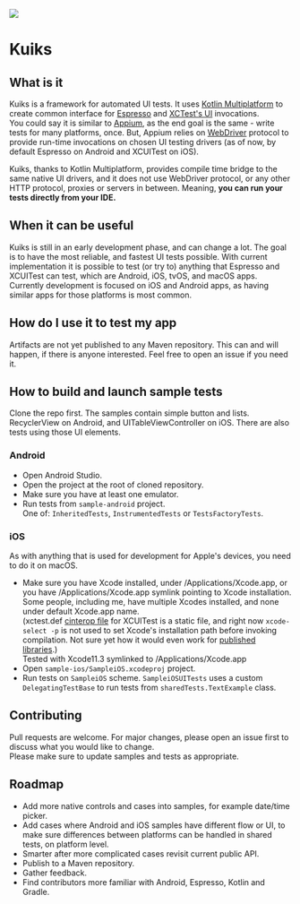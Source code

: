 ![](https://github.com/michallaskowski/kuiks/workflows/Run%20tests/badge.svg?branch=master)

# Kuiks

## What is it

Kuiks is a framework for automated UI tests. It uses [Kotlin Multiplatform](https://kotlinlang.org/docs/reference/multiplatform.html) to create common interface for [Espresso](https://developer.android.com/training/testing/espresso) and [XCTest's UI](https://developer.apple.com/documentation/xctest/user_interface_tests) invocations.  
You could say it is similar to [Appium](https://appium.io/), as the end goal is the same - write tests for many platforms, once. But, Appium relies on [WebDriver](https://w3c.github.io/webdriver/) protocol to provide run-time invocations on chosen UI testing drivers (as of now, by default Espresso on Android and XCUITest on iOS).

Kuiks, thanks to Kotlin Multiplatform, provides compile time bridge to the same native UI drivers, and it does not use WebDriver protocol, or any other HTTP protocol, proxies or servers in between. Meaning, **you can run your tests directly from your IDE.**

## When it can be useful

Kuiks is still in an early development phase, and can change a lot. The goal is to have the most reliable, and fastest UI tests possible. With current implementation it is possible to test (or try to) anything that Espresso and XCUITest can test, which are Android, iOS, tvOS, and macOS apps. Currently development is focused on iOS and Android apps, as having similar apps for those platforms is most common.

## How do I use it to test my app

Artifacts are not yet published to any Maven repository. This can and will happen, if there is anyone interested. Feel free to open an issue if you need it.

## How to build and launch sample tests

Clone the repo first.
The samples contain simple button and lists. RecyclerView on Android, and UITableViewController on iOS. There are also tests using those UI elements.

### Android

* Open Android Studio.
* Open the project at the root of cloned repository.
* Make sure you have at least one emulator.
* Run tests from `sample-android` project.  
One of: `InheritedTests`, `InstrumentedTests` or `TestsFactoryTests`.

### iOS

As with anything that is used for development for Apple's devices, you need to do it on macOS.

* Make sure you have Xcode installed, under /Applications/Xcode.app, or you have /Applications/Xcode.app symlink pointing to Xcode installation. Some people, including me, have multiple Xcodes installed, and none under default Xcode.app name.  
(xctest.def [cinterop file](https://kotlinlang.org/docs/reference/native/c_interop.html) for XCUITest is a static file, and right now `xcode-select -p` is not used to set Xcode's installation path before invoking compilation. Not sure yet how it would even work for [published libraries](https://kotlinlang.org/docs/reference/building-mpp-with-gradle.html#publishing-a-multiplatform-library).)  
Tested with Xcode11.3 symlinked to /Applications/Xcode.app
* Open `sample-ios/SampleiOS.xcodeproj` project.
* Run tests on `SampleiOS` scheme. `SampleiOSUITests` uses a custom `DelegatingTestBase` to run tests from `sharedTests.TextExample` class.

## Contributing

Pull requests are welcome. For major changes, please open an issue first to discuss what you would like to change.  
Please make sure to update samples and tests as appropriate.

## Roadmap

* Add more native controls and cases into samples, for example date/time picker.
* Add cases where Android and iOS samples have different flow or UI, to make sure differences between platforms can be handled in shared tests, on platform level.
* Smarter after more complicated cases revisit current public API.
* Publish to a Maven repository.
* Gather feedback.
* Find contributors more familiar with Android, Espresso, Kotlin and Gradle.
